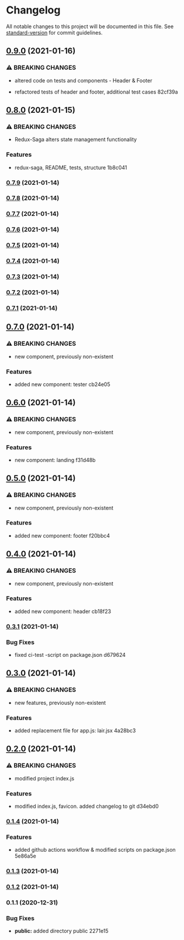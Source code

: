 # Changelog

All notable changes to this project will be documented in this file. See [standard-version](https://github.com/conventional-changelog/standard-version) for commit guidelines.

## [0.9.0](///compare/v0.8.0...v0.9.0) (2021-01-16)


### ⚠ BREAKING CHANGES

* altered code on tests and components - Header & Footer

* refactored tests of header and footer, additional test cases 82cf39a

## [0.8.0](///compare/v0.7.9...v0.8.0) (2021-01-15)


### ⚠ BREAKING CHANGES

* Redux-Saga alters state management functionality

### Features

* redux-saga, README, tests, structure 1b8c041

### [0.7.9](///compare/v0.7.8...v0.7.9) (2021-01-14)

### [0.7.8](///compare/v0.7.7...v0.7.8) (2021-01-14)

### [0.7.7](///compare/v0.7.6...v0.7.7) (2021-01-14)

### [0.7.6](///compare/v0.7.5...v0.7.6) (2021-01-14)

### [0.7.5](///compare/v0.7.4...v0.7.5) (2021-01-14)

### [0.7.4](///compare/v0.7.3...v0.7.4) (2021-01-14)

### [0.7.3](///compare/v0.7.2...v0.7.3) (2021-01-14)

### [0.7.2](///compare/v0.7.1...v0.7.2) (2021-01-14)

### [0.7.1](///compare/v0.7.0...v0.7.1) (2021-01-14)

## [0.7.0](///compare/v0.6.0...v0.7.0) (2021-01-14)


### ⚠ BREAKING CHANGES

* new component, previously non-existent

### Features

* added new component: tester cb24e05

## [0.6.0](///compare/v0.5.0...v0.6.0) (2021-01-14)


### ⚠ BREAKING CHANGES

* new component, previously non-existent

### Features

* new component: landing f31d48b

## [0.5.0](///compare/v0.4.0...v0.5.0) (2021-01-14)


### ⚠ BREAKING CHANGES

* new component, previously non-existent

### Features

* added new component: footer f20bbc4

## [0.4.0](///compare/v0.3.1...v0.4.0) (2021-01-14)


### ⚠ BREAKING CHANGES

* new component, previously non-existent

### Features

* added new component: header cb18f23

### [0.3.1](///compare/v0.3.0...v0.3.1) (2021-01-14)


### Bug Fixes

* fixed ci-test -script on package.json d679624

## [0.3.0](///compare/v0.2.0...v0.3.0) (2021-01-14)


### ⚠ BREAKING CHANGES

* new features, previously non-existent

### Features

* added replacement file for app.js: lair.jsx 4a28bc3

## [0.2.0](///compare/v0.1.4...v0.2.0) (2021-01-14)


### ⚠ BREAKING CHANGES

* modified project index.js

### Features

* modified index.js, favicon. added changelog to git d34ebd0

### [0.1.4](///compare/v0.1.3...v0.1.4) (2021-01-14)


### Features

* added github actions workflow & modified scripts on package.json 5e86a5e

### [0.1.3](///compare/v0.1.2...v0.1.3) (2021-01-14)

### [0.1.2](///compare/v0.1.1...v0.1.2) (2021-01-14)

### 0.1.1 (2020-12-31)


### Bug Fixes

* **public:** added directory public 2271e15
